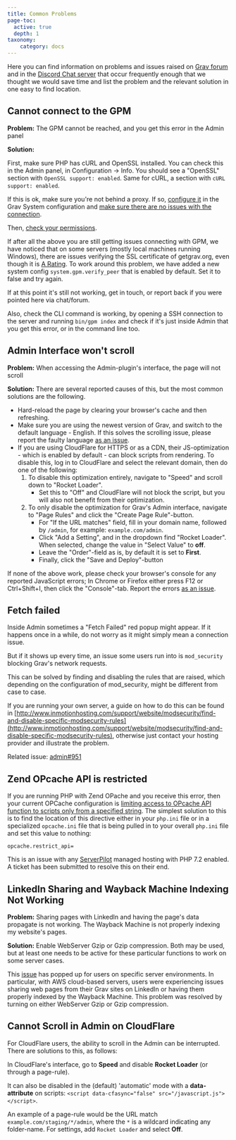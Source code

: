 ```yaml
---
title: Common Problems
page-toc:
  active: true
  depth: 1
taxonomy:
    category: docs
---
```


Here you can find information on problems and issues raised on [Grav forum](https://getgrav.org/forum) and in the [Discord Chat server](https://chat.getgrav.org) that occur frequently enough that we thought we would save time and list the problem and the relevant solution in one easy to find location.

## Cannot connect to the GPM

**Problem:** The GPM cannot be reached, and you get this error in the Admin panel

**Solution:**

First, make sure PHP has cURL and OpenSSL installed. You can check this in the Admin panel, in Configuration -> Info. You should see a "OpenSSL" section with `OpenSSL support: enabled`. Same for cURL, a section with `cURL support: enabled`.

If this is ok, make sure you're not behind a proxy. If so, [configure it](/basics/grav-configuration#system-configuration) in the Grav System configuration and [make sure there are no issues with the connection](/troubleshooting/proxy).

Then, [check your permissions](/troubleshooting/permissions).

If after all the above you are still getting issues connecting with GPM, we have noticed that on some servers (mostly local machines running Windows), there are issues verifying the SSL certificate of getgrav.org, even though it is [A Rating](https://www.ssllabs.com/ssltest/analyze.html?d=getgrav.org&hideResults=on).
To work around this problem, we have added a new system config `system.gpm.verify_peer` that is enabled by default. Set it to false and try again.

If at this point it's still not working, get in touch, or report back if you were pointed here via chat/forum.

Also, check the CLI command is working, by opening a SSH connection to the server and running `bin/gpm index` and check if it's just inside Admin that you get this error, or in the command line too.

## Admin Interface won't scroll

**Problem:** When accessing the Admin-plugin's interface, the page will not scroll

**Solution:** There are several reported causes of this, but the most common solutions are the following.

- Hard-reload the page by clearing your browser's cache and then refreshing.
- Make sure you are using the newest version of Grav, and switch to the default language - English. If this solves the scrolling issue, please report the faulty language [as an issue](https://github.com/getgrav/grav-plugin-admin/issues/).
- If you are using CloudFlare for HTTPS or as a CDN, their JS-optimization - which is enabled by default - can block scripts from rendering. To disable this, log in to CloudFlare and select the relevant domain, then do one of the following:
    1. To disable this optimization entirely, navigate to "Speed" and scroll down to "Rocket Loader".
        - Set this to "Off" and CloudFlare will not block the script, but you will also not benefit from their optimization.
    2. To only disable the optimization for Grav's Admin interface, navigate to "Page Rules" and click the "Create Page Rule"-button.
        - For "If the URL matches" field, fill in your domain name, followed by `/admin`, for example: `example.com/admin`.
        - Click "Add a Setting", and in the dropdown find "Rocket Loader". When selected, change the value in "Select Value" to **off**.
        - Leave the "Order"-field as is, by default it is set to **First**.
        - Finally, click the "Save and Deploy"-button

If none of the above work, please check your browser's console for any reported JavaScript errors; In Chrome or Firefox either press F12 or Ctrl+Shift+I, then click the "Console"-tab. Report the errors [as an issue](https://github.com/getgrav/grav-plugin-admin/issues/).

## Fetch failed

Inside Admin sometimes a "Fetch Failed" red popup might appear. If it happens once in a while, do not worry as it might simply mean a connection issue.

But if it shows up every time, an issue some users run into is `mod_security` blocking Grav's network requests.

This can be solved by finding and disabling the rules that are raised, which depending on the configuration of mod_security, might be different from case to case.

If you are running your own server, a guide on how to do this can be found in [http://www.inmotionhosting.com/support/website/modsecurity/find-and-disable-specific-modsecurity-rules](http://www.inmotionhosting.com/support/website/modsecurity/find-and-disable-specific-modsecurity-rules), otherwise just contact your hosting provider and illustrate the problem.

Related issue: [admin#951](https://github.com/getgrav/grav-plugin-admin/issues/951)

## Zend OPcache API is restricted

If you are running PHP with Zend OPache and you receive this error, then your current OPCache configuration is [limiting access to OPcache API function to scripts only from a specified string](http://php.net/manual/en/opcache.configuration.php). The simplest solution to this is to find the location of this directive either in your `php.ini` file or in a specialized `opcache.ini` file that is being pulled in to your overall `php.ini` file and set this value to nothing:

```
opcache.restrict_api=
```

This is an issue with any [ServerPilot](https://serverpilot.io) managed hosting with PHP 7.2 enabled.  A ticket has been submitted to resolve this on their end.

## LinkedIn Sharing and Wayback Machine Indexing Not Working

**Problem:** Sharing pages with LinkedIn and having the page's data propagate is not working. The Wayback Machine is not properly indexing my website's pages.

**Solution:** Enable WebServer Gzip or Gzip compression. Both may be used, but at least one needs to be active for these particular functions to work on some server cases.

This [issue](https://github.com/getgrav/grav/issues/1639) has popped up for users on specific server environments. In particular, with AWS cloud-based servers, users were experiencing issues sharing web pages from their Grav sites on LinkedIn or having them properly indexed by the Wayback Machine. This problem was resolved by turning on either WebServer Gzip or Gzip compression.

## Cannot Scroll in Admin on CloudFlare

For CloudFlare users, the ability to scroll in the Admin can be interrupted. There are solutions to this, as follows:

In CloudFlare's interface, go to **Speed** and disable **Rocket Loader** (or through a page-rule).

It can also be disabled in the (default) 'automatic' mode with a **data-attribute** on scripts: `<script data-cfasync="false" src="/javascript.js"></script>`.

An example of a page-rule would be the URL match `example.com/staging/*/admin`, where the `*` is a wildcard indicating any folder-name. For settings, add `Rocket Loader` and select **Off**.
